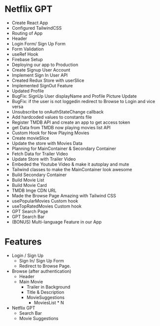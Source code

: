 # Netflix GPT

- Create React App
- Configured TailwindCSS
- Routing of App
- Header
- Login Form/ Sign Up Form
- Form Validation
- useRef Hook
- Firebase Setup
- Deploying our app to Production
- Create Signup User Account
- Implement Sign In User API
- Created Redux Store with userSlice
- Implemented SignOut Feature
- Updated Profile
- BugFix: SignUp User displayName and Profile Picture Update
- BugFix: if the user is not loggedin redirect to Browse to Login and vice versa
- Unsubscribe to onAuthStateChange callback
- Add hardcoded values to constants file
- Register TMDB API and create an app to get access token
- get Data from TMDB now playing movies list API
- Custom Hook for Now Playing Movies
- Create movieSlice
- Update the store with Movies Data
- Planning for MainContainer & Secondary Container
- Fetch Data for Trailer Video
- Update Store with Trailer Video
- Embeded the Youtube Video & make it autoplay and mute
- Tailwind classes to make the MainContainer look awesome
- Build Secondary Container
- Build Movie List
- Build Movie Card
- TMDB Imge CDN URL
- Made the Browse Page Amazing with Tailwind CSS
- usePopularMovies Custom hook
- useTopRatedMovies Custom hook
- GPT Search Page
- GPT Search Bar
- (BONUS) Multi-language Feature in our App

# Features

- Login / Sign Up
  - Sign In/ Sign Up Form
  - Redirect to Browse Page.
- Browse (after authentication)
  - Header
  - Main Movie
    - Trailer in Background
    - Title & Description
    - MovieSuggestions
      - MoviesList \* N
- Netflix GPT
  - Search Bar
  - Movie Suggestions
